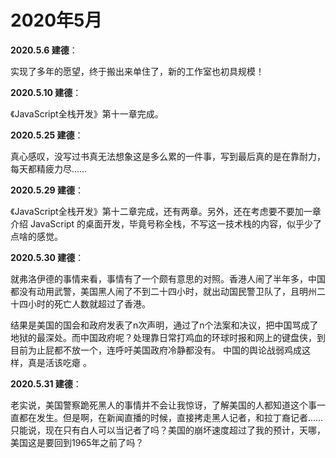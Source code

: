 # 2020年5月

**2020.5.6 建德**：

实现了多年的愿望，终于搬出来单住了，新的工作室也初具规模！

**2020.5.10 建德**：

《JavaScript全栈开发》第十一章完成。

**2020.5.25 建德**：

真心感叹，没写过书真无法想象这是多么累的一件事，写到最后真的是在靠耐力，每天都精疲力尽……

**2020.5.29 建德**：

《JavaScript全栈开发》第十二章完成，还有两章。另外，还在考虑要不要加一章介绍 JavaScript 的桌面开发，毕竟号称全栈，不写这一技术栈的内容，似乎少了点啥的感觉。

**2020.5.30 建德**：

就弗洛伊德的事情来看，事情有了一个颇有意思的对照。香港人闹了半年多，中国都没有动用武警，美国黑人闹了不到二十四小时，就出动国民警卫队了，且明州二十四小时的死亡人数就超过了香港。

结果是美国的国会和政府发表了n次声明，通过了n个法案和决议，把中国骂成了地狱的最深处。而中国政府呢？处理靠日常打鸡血的环球时报和网上的键盘侠，到目前为止屁都不放一个，连呼吁美国政府冷静都没有。
中国的舆论战弱鸡成这样，真是活该吃瘪 。

**2020.5.31 建德**：

老实说，美国警察跪死黑人的事情并不会让我惊讶，了解美国的人都知道这个事一直都在发生。但是啊，在新闻直播的时候，直接拷走黑人记者，和拉丁裔记者……只能说，现在只有白人可以当记者了吗？美国的崩坏速度超过了我的预计，天哪，美国这是要回到1965年之前了吗？

